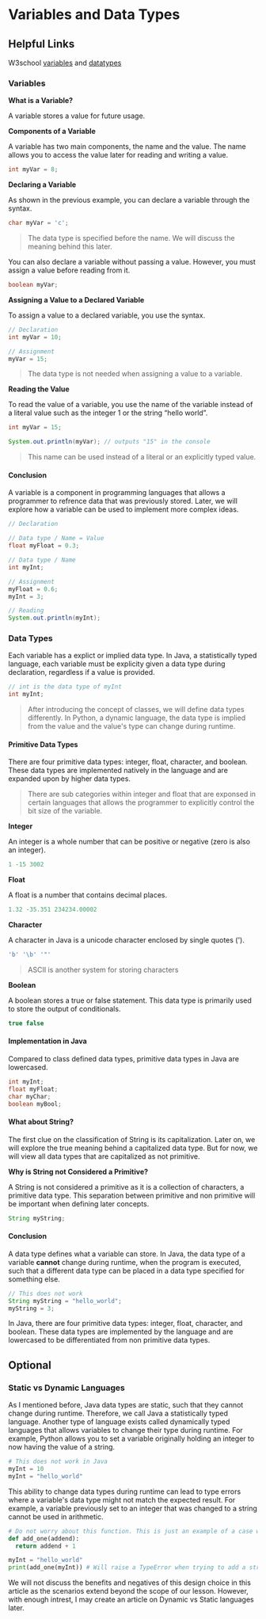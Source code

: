 # Variables and Data Types

## Helpful Links
W3school [variables](https://www.w3schools.com/java/java_variables.asp) and [datatypes](https://www.w3schools.com/java/java_data_types.asp)

### Variables

**What is a Variable?**

A variable stores a value for future usage.

**Components of a Variable**

A variable has two main components, the name and the value. The name allows you to access the value later for reading and writing a value.

```java
int myVar = 8;
```

**Declaring a Variable**

As shown in the previous example, you can declare a variable through the syntax.

```java
char myVar = 'c';
```

> The data type is specified before the name. We will discuss the meaning behind this later.

You can also declare a variable without passing a value. However, you must assign a value before reading from it.

```java
boolean myVar;
```

**Assigning a Value to a Declared Variable**

To assign a value to a declared variable, you use the syntax.

```java
// Declaration
int myVar = 10;

// Assignment
myVar = 15;
```

> The data type is not needed when assigning a value to a variable.

**Reading the Value**

To read the value of a variable, you use the name of the variable instead of a literal value such as the integer 1 or the string “hello world”.

```java
int myVar = 15;

System.out.println(myVar); // outputs "15" in the console
```


> This name can be used instead of a literal or an explicitly typed value.

#### Conclusion

A variable is a component in programming languages that allows a programmer to refrence data that was previously stored. Later, we will explore how a variable can be used to implement more complex ideas.

```java
// Declaration

// Data type / Name = Value
float myFloat = 0.3;

// Data type / Name
int myInt;

// Assignment
myFloat = 0.6;
myInt = 3;

// Reading
System.out.println(myInt);
```

### Data Types

Each variable has a explict or implied data type. In Java, a statistically typed language, each variable must be explicity given a data type during declaration, regardless if a value is provided.

```java
// int is the data type of myInt
int myInt;

```

> After introducing the concept of classes, we will define data types differently. In Python, a dynamic language, the data type is implied from the value and the value's type can change during runtime.

#### Primitive Data Types

There are four primitive data types: integer, float, character, and boolean. These data types are implemented natively in the language and are expanded upon by higher data types.

> There are sub categories within integer and float that are exponsed in certain languages that allows the programmer to explicitly control the bit size of the variable.

**Integer**

An integer is a whole number that can be positive or negative (zero is also an integer).

```java
1 -15 3002
```

**Float**

A float is a number that contains decimal places.

```java
1.32 -35.351 234234.00002
```

**Character**

A character in Java is a unicode character enclosed by single quotes (').

```java
'b' '\b' '"'
```

> ASCII is another system for storing characters

**Boolean**

A boolean stores a true or false statement. This data type is primarily used to store the output of conditionals.

```java
true false
```
#### Implementation in Java

Compared to class defined data types, primitive data types in Java are lowercased.

```java
int myInt;
float myFloat;
char myChar;
boolean myBool;
```

#### What about String?

The first clue on the classification of String is its capitalization. Later on, we will explore the true meaning behind a capitalized data type. But for now, we will view all data types that are capitalized as not primitive.

**Why is String not Considered a Primitive?**

A String is not considered a primitive as it is a collection of characters, a primitive data type. This separation between primitive and non primitive will be important when defining later concepts.

```java
String myString;
```

#### Conclusion

A data type defines what a variable can store. In Java, the data type of a variable **cannot** change during runtime, when the program is executed, such that a different data type can be placed in a data type specified for something else.

```java
// This does not work
String myString = "hello_world";
myString = 3;
```
In Java, there are four primitive data types: integer, float, character, and boolean. These data types are implemented by the language and are lowercased to be differentiated from non primitive data types.

## Optional


### Static vs Dynamic Languages
As I mentioned before, Java data types are static, such that they cannot change during runtime. Therefore, we call Java a statistically typed language. Another type of language exists called dynamically typed languages that allows variables to change their type during runtime. For example, Python allows you to set a variable originally holding an integer to now having the value of a string.

```python
# This does not work in Java
myInt = 10
myInt = "hello_world"
```

This ability to change data types during runtime can lead to type errors where a variable's data type might not match the expected result. For example, a variable previously set to an integer that was changed to a string cannot be used in arithmetic.

```python
# Do not worry about this function. This is just an example of a case where you expect an integer input.
def add_one(addend):
  return addend + 1

myInt = "hello_world"
print(add_one(myInt)) # Will raise a TypeError when trying to add a string to an Int
```

We will not discuss the benefits and negatives of this design choice in this article as the scenarios extend beyond the scope of our lesson. However, with enough intrest, I may create an article on Dynamic vs Static languages later.
